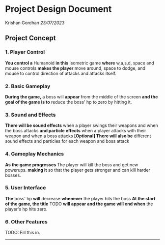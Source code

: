# Project Design Document

Krishan Gordhan *23/07/2023*

## Project Concept

### 1. Player Control
**You control a** Humanoid 
**in this** isometric game
**where** w,a,s,d, space and mouse controls
**makes the player** move around, space to dodge, and mouse to control direction of attacks and attacks itself.

### 2. Basic Gameplay
**During the game,** a boss will 
**appear** from the middle of the screen
**and the goal of the game is to** reduce the boss' hp to zero by hitting it.

### 3. Sound and Effects
**There will be sound effects** when a player swings their weapons and when the boss attacks
**and particle effects** when a player attacks with their weapon and when a boss attacks
**[Optional] There will also be** different sound effects and particles for each weapon and boss attack

### 4. Gameplay Mechanics
**As the game progresses** The player will kill the boss and get new powerups. 
**making it** so that the player gets stronger and can kill harder bosses.

### 5. User Interface
**The** boss' hp
**will** decrease
**whenever** the player hits the boss
**At the start of the game, the title**
TODO **will appear**
**and the game will end when** the player's hp hits zero.

### 6. Other Features
TODO: Fill this in.

---
